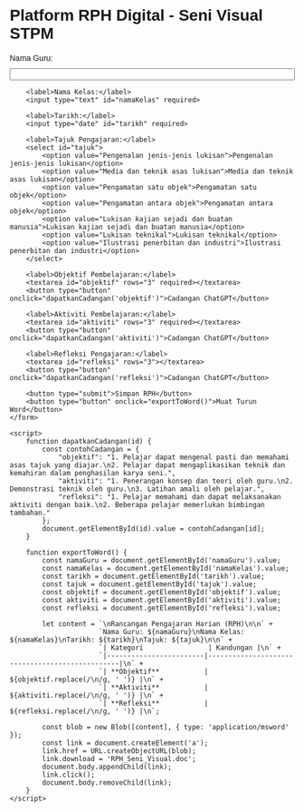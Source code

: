 <!DOCTYPE html>
<html lang="ms">
<head>
    <meta charset="UTF-8">
    <meta name="viewport" content="width=device-width, initial-scale=1.0">
    <title>Platform RPH Digital</title>
    <style>
        body { font-family: Arial, sans-serif; margin: 20px; }
        label, input, select, textarea { display: block; margin-top: 10px; width: 100%; }
        button { margin-top: 20px; padding: 10px; background: #4CAF50; color: white; border: none; cursor: pointer; }
        button:hover { background: #45a049; }
    </style>
</head>
<body>
    <h1>Platform RPH Digital - Seni Visual STPM</h1>
    <form id="rphForm">
        <label>Nama Guru:</label>
        <input type="text" id="namaGuru" required>
        
        <label>Nama Kelas:</label>
        <input type="text" id="namaKelas" required>
        
        <label>Tarikh:</label>
        <input type="date" id="tarikh" required>
        
        <label>Tajuk Pengajaran:</label>
        <select id="tajuk">
            <option value="Pengenalan jenis-jenis lukisan">Pengenalan jenis-jenis lukisan</option>
            <option value="Media dan teknik asas lukisan">Media dan teknik asas lukisan</option>
            <option value="Pengamatan satu objek">Pengamatan satu objek</option>
            <option value="Pengamatan antara objek">Pengamatan antara objek</option>
            <option value="Lukisan kajian sejadi dan buatan manusia">Lukisan kajian sejadi dan buatan manusia</option>
            <option value="Lukisan teknikal">Lukisan teknikal</option>
            <option value="Ilustrasi penerbitan dan industri">Ilustrasi penerbitan dan industri</option>
        </select>
        
        <label>Objektif Pembelajaran:</label>
        <textarea id="objektif" rows="3" required></textarea>
        <button type="button" onclick="dapatkanCadangan('objektif')">Cadangan ChatGPT</button>
        
        <label>Aktiviti Pembelajaran:</label>
        <textarea id="aktiviti" rows="3" required></textarea>
        <button type="button" onclick="dapatkanCadangan('aktiviti')">Cadangan ChatGPT</button>
        
        <label>Refleksi Pengajaran:</label>
        <textarea id="refleksi" rows="3"></textarea>
        <button type="button" onclick="dapatkanCadangan('refleksi')">Cadangan ChatGPT</button>
        
        <button type="submit">Simpan RPH</button>
        <button type="button" onclick="exportToWord()">Muat Turun Word</button>
    </form>

    <script>
        function dapatkanCadangan(id) {
            const contohCadangan = {
                "objektif": "1. Pelajar dapat mengenal pasti dan memahami asas tajuk yang diajar.\n2. Pelajar dapat mengaplikasikan teknik dan kemahiran dalam penghasilan karya seni.",
                "aktiviti": "1. Penerangan konsep dan teori oleh guru.\n2. Demonstrasi teknik oleh guru.\n3. Latihan amali oleh pelajar.",
                "refleksi": "1. Pelajar memahami dan dapat melaksanakan aktiviti dengan baik.\n2. Beberapa pelajar memerlukan bimbingan tambahan."
            };
            document.getElementById(id).value = contohCadangan[id];
        }
        
        function exportToWord() {
            const namaGuru = document.getElementById('namaGuru').value;
            const namaKelas = document.getElementById('namaKelas').value;
            const tarikh = document.getElementById('tarikh').value;
            const tajuk = document.getElementById('tajuk').value;
            const objektif = document.getElementById('objektif').value;
            const aktiviti = document.getElementById('aktiviti').value;
            const refleksi = document.getElementById('refleksi').value;
            
            let content = `\nRancangan Pengajaran Harian (RPH)\n\n` +
                          `Nama Guru: ${namaGuru}\nNama Kelas: ${namaKelas}\nTarikh: ${tarikh}\nTajuk: ${tajuk}\n\n` +
                          `| Kategori                | Kandungan |\n` +
                          `|------------------------|------------------------------------------------|\n` +
                          `| **Objektif**           | ${objektif.replace(/\n/g, ' ')} |\n` +
                          `| **Aktiviti**           | ${aktiviti.replace(/\n/g, ' ')} |\n` +
                          `| **Refleksi**           | ${refleksi.replace(/\n/g, ' ')} |\n`;
            
            const blob = new Blob([content], { type: 'application/msword' });
            const link = document.createElement('a');
            link.href = URL.createObjectURL(blob);
            link.download = 'RPH_Seni_Visual.doc';
            document.body.appendChild(link);
            link.click();
            document.body.removeChild(link);
        }
    </script>
</body>
</html>
